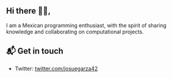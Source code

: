 ## Hi there 👋🏻,

I am a Mexican programming enthusiast, with the spirit of sharing knowledge and collaborating on computational projects.

## 📬 Get in touch

- Twitter: [twitter.com/josuegarza42](https://twitter.com/josuegarza42)
